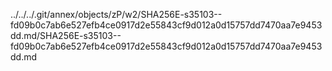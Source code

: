 ../../../.git/annex/objects/zP/w2/SHA256E-s35103--fd09b0c7ab6e527efb4ce0917d2e55843cf9d012a0d15757dd7470aa7e9453dd.md/SHA256E-s35103--fd09b0c7ab6e527efb4ce0917d2e55843cf9d012a0d15757dd7470aa7e9453dd.md